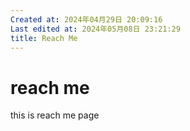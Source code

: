 ```yaml
---
Created at: 2024年04月29日 20:09:16
Last edited at: 2024年05月08日 23:21:29
title: Reach Me
---
```

# reach me
this is reach me page